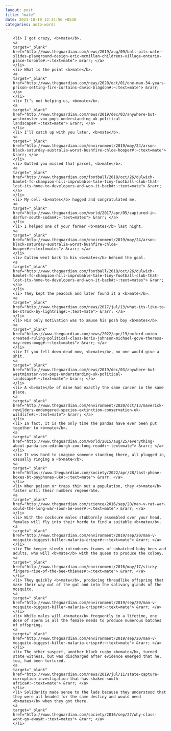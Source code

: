 ```yaml
---
layout: post
title: "mate"
date: 2023-10-10 12:34:56 +0530
categories: auto-words
---
```

<ol>

    <li> I got crazy, <b>mate</b>.
    <a 
    target="_blank" 
    href="http://www.theguardian.com/news/2019/aug/09/ball-pits-water-slides-playground-design-eric-mcmillan-childrens-village-ontario-place-toronto#:~:text=mate"> &rarr; </a>
    </li>
    <li> What is the point <b>mate</b>.
    <a 
    target="_blank" 
    href="http://www.theguardian.com/news/2020/oct/01/one-man-34-years-prison-setting-fire-curtains-david-blagdon#:~:text=mate"> &rarr; </a>
    </li>
    <li> It’s not helping us, <b>mate</b>.
    <a 
    target="_blank" 
    href="http://www.theguardian.com/news/2019/dec/03/anywhere-but-westminster-vox-pops-understanding-uk-political-landscape#:~:text=mate"> &rarr; </a>
    </li>
    <li> I’ll catch up with you later, <b>mate</b>.
    <a 
    target="_blank" 
    href="http://www.theguardian.com/environment/2019/may/24/arson-black-saturday-australia-worst-bushfire-chloe-hooper#:~:text=mate"> &rarr; </a>
    </li>
    <li> Gutted you missed that parcel, <b>mate</b>.
    <a 
    target="_blank" 
    href="http://www.theguardian.com/football/2018/oct/26/dulwich-hamlet-fc-champion-hill-improbable-tale-tiny-football-club-that-lost-its-home-to-developers-and-won-it-back#:~:text=mate"> &rarr; </a>
    </li>
    <li> My cell <b>mates</b> hugged and congratulated me.
    <a 
    target="_blank" 
    href="http://www.theguardian.com/world/2017/apr/05/captured-in-darfur-south-sudan#:~:text=mates"> &rarr; </a>
    </li>
    <li> I helped one of your farmer <b>mates</b> last night.
    <a 
    target="_blank" 
    href="http://www.theguardian.com/environment/2019/may/24/arson-black-saturday-australia-worst-bushfire-chloe-hooper#:~:text=mates"> &rarr; </a>
    </li>
    <li> Cullen went back to his <b>mates</b> behind the goal.
    <a 
    target="_blank" 
    href="http://www.theguardian.com/football/2018/oct/26/dulwich-hamlet-fc-champion-hill-improbable-tale-tiny-football-club-that-lost-its-home-to-developers-and-won-it-back#:~:text=mates"> &rarr; </a>
    </li>
    <li> They kept the peacock and later found it a <b>mate</b>.
    <a 
    target="_blank" 
    href="http://www.theguardian.com/news/2017/jul/13/what-its-like-to-be-struck-by-lightning#:~:text=mate"> &rarr; </a>
    </li>
    <li> His only motivation was to amuse his posh boy <b>mates</b>.
    <a 
    target="_blank" 
    href="https://www.theguardian.com/news/2022/apr/19/oxford-union-created-ruling-political-class-boris-johnson-michael-gove-theresa-may-rees-mogg#:~:text=mates"> &rarr; </a>
    </li>
    <li> If you fell down dead now, <b>mate</b>, no one would give a shit.
    <a 
    target="_blank" 
    href="http://www.theguardian.com/news/2019/dec/03/anywhere-but-westminster-vox-pops-understanding-uk-political-landscape#:~:text=mate"> &rarr; </a>
    </li>
    <li> A <b>mate</b> of mine had exactly the same cancer in the same place.
    <a 
    target="_blank" 
    href="http://www.theguardian.com/environment/2020/oct/13/maverick-rewilders-endangered-species-extinction-conservation-uk-wildlife#:~:text=mate"> &rarr; </a>
    </li>
    <li> In fact, it is the only time the pandas have ever been put together to <b>mate</b>.
    <a 
    target="_blank" 
    href="http://www.theguardian.com/world/2015/aug/25/everything-about-panda-sex-edinburgh-zoo-long-read#:~:text=mate"> &rarr; </a>
    </li>
    <li> It was hard to imagine someone standing there, all plugged in, casually ringing a <b>mate</b>.
    <a 
    target="_blank" 
    href="https://www.theguardian.com/society/2022/apr/28/last-phone-boxes-bt-payphones-uk#:~:text=mate"> &rarr; </a>
    </li>
    <li> When poison or traps thin out a population, they <b>mate</b> faster until their numbers regenerate.
    <a 
    target="_blank" 
    href="http://www.theguardian.com/science/2016/sep/20/man-v-rat-war-could-the-long-war-soon-be-over#:~:text=mate"> &rarr; </a>
    </li>
    <li> With the cocksure males stubbornly assembled over your head, females will fly into their horde to find a suitable <b>mate</b>.
    <a 
    target="_blank" 
    href="http://www.theguardian.com/environment/2019/sep/20/man-v-mosquito-biggest-killer-malaria-crispr#:~:text=mate"> &rarr; </a>
    </li>
    <li> The keeper slowly introduces frames of unhatched baby bees and adults, who will <b>mate</b> with the queen to produce the colony.
    <a 
    target="_blank" 
    href="http://www.theguardian.com/environment/2016/may/17/sticky-fingers-rise-of-the-bee-thieves#:~:text=mate"> &rarr; </a>
    </li>
    <li> They quickly <b>mate</b>, producing threadlike offspring that make their way out of the gut and into the salivary glands of the mosquito.
    <a 
    target="_blank" 
    href="http://www.theguardian.com/environment/2019/sep/20/man-v-mosquito-biggest-killer-malaria-crispr#:~:text=mate"> &rarr; </a>
    </li>
    <li> While males will <b>mate</b> frequently in a lifetime, one dose of sperm is all the female needs to produce numerous batches of offspring.
    <a 
    target="_blank" 
    href="http://www.theguardian.com/environment/2019/sep/20/man-v-mosquito-biggest-killer-malaria-crispr#:~:text=mate"> &rarr; </a>
    </li>
    <li> The other suspect, another black rugby <b>mate</b>, turned state witness, but was discharged after evidence emerged that he, too, had been tortured.
    <a 
    target="_blank" 
    href="http://www.theguardian.com/news/2019/jul/11/state-capture-corruption-investigation-that-has-shaken-south-africa#:~:text=mate"> &rarr; </a>
    </li>
    <li> Solidarity made sense to the lads because they understood that they were all headed for the same destiny and would need <b>mates</b> when they got there.
    <a 
    target="_blank" 
    href="http://www.theguardian.com/society/2016/sep/27/why-class-wont-go-away#:~:text=mates"> &rarr; </a>
    </li>